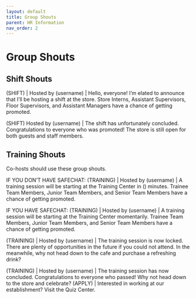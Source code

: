 ```yaml
---
layout: default
title: Group Shouts
parent: HR Information
nav_order: 2
---
```


# Group Shouts 

## Shift Shouts

(SHIFT) | Hosted by (username) | Hello, everyone! I’m elated to announce that I’ll be hosting a shift at the store. Store Interns, Assistant Supervisors, Floor Supervisors, and Assistant Managers have a chance of getting promoted. 

(SHIFT) Hosted by (username) | The shift has unfortunately concluded. Congratulations to everyone who was promoted! The store is still open for both guests and staff members.

## Training Shouts

Co-hosts should use these group shouts.

IF YOU DON’T HAVE SAFECHAT: (TRAINING) | Hosted by (username) | A training session will be starting at the Training Center in () minutes. Trainee Team Members, Junior Team Members, and Senior Team Members have a chance of getting promoted.

IF YOU HAVE SAFECHAT: (TRAINING) | Hosted by (username) | A training session will be starting at the Training Center momentarily. Trainee Team Members, Junior Team Members, and Senior Team Members have a chance of getting promoted.

(TRAINING) | Hosted by (username) | The training session is now locked. There are plenty of opportunities in the future if you could not attend. In the meanwhile, why not head down to the cafe and purchase a refreshing drink?

(TRAINING) | Hosted by (username) | The training session has now concluded. Congratulations to everyone who passed! Why not head down to the store and celebrate? (APPLY) | Interested in working at our establishment? Visit the Quiz Center.
